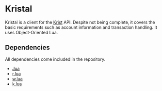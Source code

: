 # Kristal
Kristal is a client for the [Krist](https://krist.ceriat.net) API. Despite not being complete, it covers the basic requirements such as account information and transaction handling. It uses Object-Oriented Lua.
## Dependencies
All dependencies come included in the repository.
- [Jua](https://github.com/justync7/Jua)
- [r.lua](https://github.com/justync7/r.lua)
- [w.lua](https://github.com/justync7/w.lua)
- [k.lua](https://github.com/justync7/k.lua)